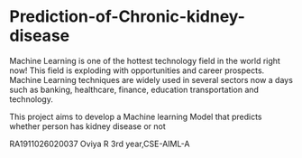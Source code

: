 # Prediction-of-Chronic-kidney-disease
Machine Learning is one of the hottest technology field in the world right now! This field is exploding with opportunities and career prospects. Machine Learning techniques are widely used in several sectors now a days such as banking, healthcare, finance, education transportation and technology.


This project aims to develop a Machine learning  Model that predicts whether person has kidney disease or not

RA1911026020037
Oviya R
3rd year,CSE-AIML-A
